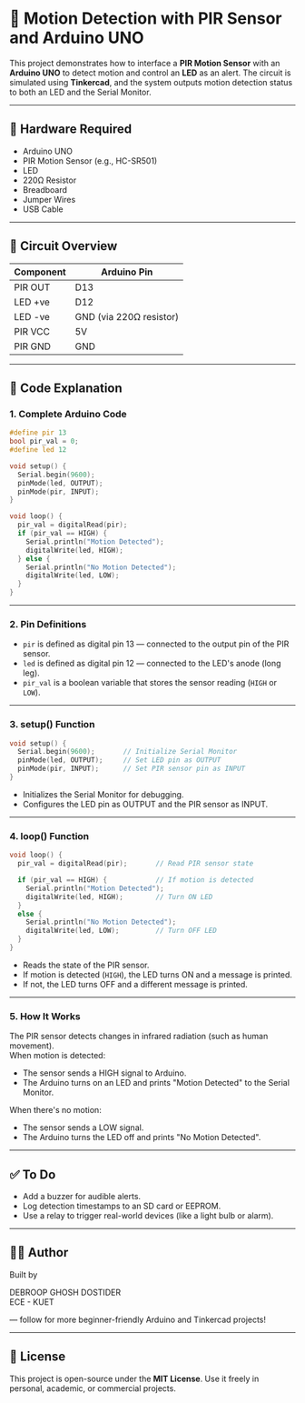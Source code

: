 # 🚨 Motion Detection with PIR Sensor and Arduino UNO

This project demonstrates how to interface a **PIR Motion Sensor** with an **Arduino UNO** to detect motion and control an **LED** as an alert. The circuit is simulated using **Tinkercad**, and the system outputs motion detection status to both an LED and the Serial Monitor.

---

## 🔧 Hardware Required

- Arduino UNO  
- PIR Motion Sensor (e.g., HC-SR501)  
- LED  
- 220Ω Resistor  
- Breadboard  
- Jumper Wires  
- USB Cable  

---

## 🔌 Circuit Overview

| Component | Arduino Pin |
|----------|-------------|
| PIR OUT  | D13         |
| LED +ve  | D12         |
| LED -ve  | GND (via 220Ω resistor) |
| PIR VCC  | 5V          |
| PIR GND  | GND         |

---

## 🧠 Code Explanation

### 1. Complete Arduino Code

```cpp
#define pir 13 
bool pir_val = 0;
#define led 12

void setup() {
  Serial.begin(9600);
  pinMode(led, OUTPUT);
  pinMode(pir, INPUT);
}

void loop() {
  pir_val = digitalRead(pir);
  if (pir_val == HIGH) {
    Serial.println("Motion Detected");
    digitalWrite(led, HIGH);
  } else {
    Serial.println("No Motion Detected");
    digitalWrite(led, LOW);
  }
}
```

---

### 2. Pin Definitions

- `pir` is defined as digital pin 13 — connected to the output pin of the PIR sensor.  
- `led` is defined as digital pin 12 — connected to the LED's anode (long leg).  
- `pir_val` is a boolean variable that stores the sensor reading (`HIGH` or `LOW`).

---

### 3. setup() Function

```cpp
void setup() {
  Serial.begin(9600);       // Initialize Serial Monitor
  pinMode(led, OUTPUT);     // Set LED pin as OUTPUT
  pinMode(pir, INPUT);      // Set PIR sensor pin as INPUT
}
```

- Initializes the Serial Monitor for debugging.  
- Configures the LED pin as OUTPUT and the PIR sensor as INPUT.

---

### 4. loop() Function

```cpp
void loop() {
  pir_val = digitalRead(pir);       // Read PIR sensor state

  if (pir_val == HIGH) {            // If motion is detected
    Serial.println("Motion Detected");
    digitalWrite(led, HIGH);        // Turn ON LED
  } 
  else {
    Serial.println("No Motion Detected");
    digitalWrite(led, LOW);         // Turn OFF LED
  }
}
```

- Reads the state of the PIR sensor.  
- If motion is detected (`HIGH`), the LED turns ON and a message is printed.  
- If not, the LED turns OFF and a different message is printed.

---

### 5. How It Works

The PIR sensor detects changes in infrared radiation (such as human movement).  
When motion is detected:
- The sensor sends a HIGH signal to Arduino.  
- The Arduino turns on an LED and prints "Motion Detected" to the Serial Monitor.  

When there's no motion:
- The sensor sends a LOW signal.  
- The Arduino turns the LED off and prints "No Motion Detected".

---

## ✅ To Do

- Add a buzzer for audible alerts.  
- Log detection timestamps to an SD card or EEPROM.  
- Use a relay to trigger real-world devices (like a light bulb or alarm).

---

## 🧑‍💻 Author

Built by 
<p>
DEBROOP GHOSH DOSTIDER <br>
ECE - KUET
</p>
— follow for more beginner-friendly Arduino and Tinkercad projects!

---

## 📄 License

This project is open-source under the **MIT License**. Use it freely in personal, academic, or commercial projects.
